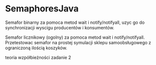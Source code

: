 # SemaphoresJava

Semafor binarny za pomoca metod wait i notify/notifyall, uzyc go do synchronizacji wyscigu producentów i konsumentów.


Semafor licznikowy (ogolny) za pomoca metod wait i notify/notifyall. Przetestowac semafor na prostej symulacji sklepu samoobsługowego z ograniczoną ilością koszyków.

teoria wzpółbieżności zadanie 2
